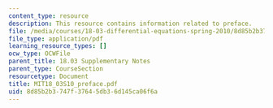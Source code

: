 ```yaml
---
content_type: resource
description: This resource contains information related to preface.
file: /media/courses/18-03-differential-equations-spring-2010/8d85b2b3747f37645db36d145ca06f6a_MIT18_03S10_preface.pdf
file_type: application/pdf
learning_resource_types: []
ocw_type: OCWFile
parent_title: 18.03 Supplementary Notes
parent_type: CourseSection
resourcetype: Document
title: MIT18_03S10_preface.pdf
uid: 8d85b2b3-747f-3764-5db3-6d145ca06f6a
---
```

